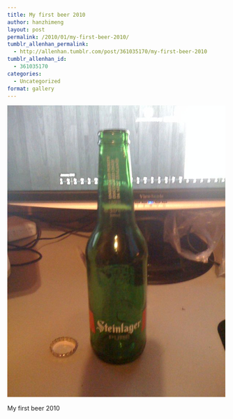 ```yaml
---
title: My first beer 2010
author: hanzhimeng
layout: post
permalink: /2010/01/my-first-beer-2010/
tumblr_allenhan_permalink:
  - http://allenhan.tumblr.com/post/361035170/my-first-beer-2010
tumblr_allenhan_id:
  - 361035170
categories:
  - Uncategorized
format: gallery
---
```

[<img class="alignnone size-full wp-image-475" alt="tumblr_kx1ux2ItqT1qzkacto1_" src="/images/uploads/2013/03/tumblr_kx1ux2ItqT1qzkacto1_.jpg" width="500" height="667" />][1]

My first beer 2010

 [1]: /images/uploads/2013/03/tumblr_kx1ux2ItqT1qzkacto1_.jpg
